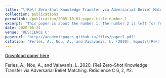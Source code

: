 ```yaml
---
title: "\[Re\] Zero-Shot Knowledge Transfer via Adversarial Belief Matching"
collection: publications
permalink: /publication/2009-10-01-paper-title-number-1
excerpt: 'This paper is about the number 1. The number 2 is left for future work.'
date: 2020-05-21
venue: 'RESCIENCE C'
paperurl: 'http://academicpages.github.io/files/paper1.pdf'
citation: 'Ferles, A., Nöu, A., and Valavanis, L. (2020). &quot;\[Re\] Zero-Shot Knowledge Transfer via Adversarial Belief Matching.&quot; <i>RESCIENCE C</i>. 6(2).'
---
```


[Download paper here](https://zenodo.org/record/3818623/files/article.pdf)

Ferles, A., Nöu, A., and Valavanis, L. 2020. \[Re\] Zero-Shot Knowledge Transfer via Adversarial Belief Matching. ReScience C 6, 2, #2.